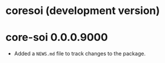 # coresoi (development version)

# core-soi 0.0.0.9000

* Added a `NEWS.md` file to track changes to the package.

